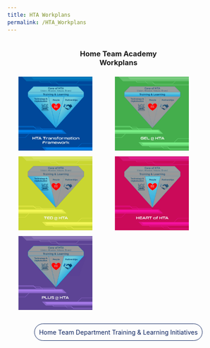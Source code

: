 ```yaml
---
title: HTA Workplans
permalink: /HTA_Workplans
---
```

<style>
.sections{
  overflow:hidden;
}
.icon{
  width:33.33%;
  float: left;
  padding: 1% 5%;
  height: fit-content;
}
.icon img{
   width:100%;
}
.headers{
   text-align:center;
 }
  .button{
    text-align:center;
    color:#0a215d!important;
    text-decoration: none!important;
    padding:10px;
    border:solid 1px #0a215d;
    border-radius:30px;
    background:transparent;
    width:40%;
  }
</style>
<div class="sections">
  <div class="headers">
    <h3>Home Team Academy <br> Workplans</h3>
  </div>
  <div>
    <a href="/HTA_Workplans/HTA Transformation Framework/" class="icon">
        <img src="images/workplan/framework.jpg">
    </a>
    <a href="/HTA_Workplans/Good & Effective Learning at HTA/" class="icon">
        <img src="images/workplan/gel.jpg">
    </a>
    <a href="/HTA_Workplans/Technology-Enabled & Digitalised HTA/" class="icon">
        <img src="images/workplan/ted.jpg">
    </a>
    <a href="/HTA_Workplans/HEART of HTA/" class="icon">
        <img src="images/workplan/heart.jpg">
    </a>
    <a href="/HTA_Workplans/Partners Like U Strengthen Us/" class="icon">
        <img src="images/workplan/plus.jpg">
    </a>
  </div>
</div>
<br><br>
<div style="width:100%; text-align:center;">
	<a class="button" href="/Home Team Department & Learning Initiatives">Home Team Department Training & Learning Initiatives</a>
</div>
<br>
